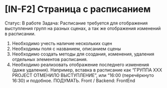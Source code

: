 # [IN-F2] Страница с расписанием

Статус: В работе
Задача: Расписание требуется для отображения выступления групп на разных сценах, а так же отображения изменений в расписании.

1) Необходимо учесть наличие нескольких сцен
2) Необходимы поля с названием, описанием сцены
3) Необходимо создать методы для создания, изменения, удаления отдельных элементов расписания.
4) Необходимо реализовать отображение последнего изменения (даже удаления). Например, вставка в расписание как “ГРУППА XXX PROJECT ОТМЕНИЛО ВЫСТУПЛЕНИЕ”, или “16:00 (перечёркнуто 16:30) и подобное. ПОДУМАТЬ.
Front / Backend: FrontEnd